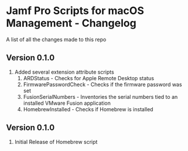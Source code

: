Jamf Pro Scripts for macOS Management - Changelog
==============
A list of all the changes made to this repo

Version 0.1.0
------------

1. Added several extension attribute scripts
    1. ARDStatus - Checks for Apple Remote Desktop status
    2. FirmwarePasswordCheck - Checks if the firmware password was set
    3. FusionSerialNumbers - Inventories the serial numbers tied to an installed VMware Fusion application
    4. HomebrewInstalled - Checks if Homebrew is installed

Version 0.1.0
------------

1. Initial Release of Homebrew script
